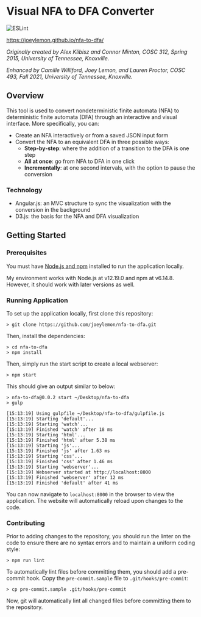 # Visual NFA to DFA Converter
![ESLint](https://github.com/joeylemon/nfa-to-dfa/workflows/ESLint/badge.svg)

https://joeylemon.github.io/nfa-to-dfa/

_Originally created by Alex Klibisz and Connor Minton, COSC 312, Spring 2015, University of Tennessee, Knoxville._

_Enhanced by Camille Williford, Joey Lemon, and Lauren Proctor, COSC 493, Fall 2021, University of Tennessee, Knoxville._

## Overview

This tool is used to convert nondeterministic finite automata (NFA) to deterministic finite automata (DFA) through an interactive and visual interface. More specifically, you can:
- Create an NFA interactively or from a saved JSON input form
- Convert the NFA to an equivalent DFA in three possible ways:
    - **Step-by-step**: where the addition of a transition to the DFA is one step
    - **All at once**: go from NFA to DFA in one click
    - **Incrementally**: at one second intervals, with the option to pause the conversion

### Technology

- Angular.js: an MVC structure to sync the visualization with the conversion in the background
- D3.js: the basis for the NFA and DFA visualization

## Getting Started

### Prerequisites

You must have [Node.js and npm](https://nodejs.org/en/) installed to run the application locally.

My environment works with Node.js at v12.19.0 and npm at v6.14.8. However, it should work with later versions as well.

### Running Application

To set up the application locally, first clone this repository:
```shell
> git clone https://github.com/joeylemon/nfa-to-dfa.git
```

Then, install the dependencies:
```shell
> cd nfa-to-dfa
> npm install
```

Then, simply run the start script to create a local webserver:
```shell
> npm start
```

This should give an output similar to below:
```shell
> nfa-to-dfa@0.0.2 start ~/Desktop/nfa-to-dfa
> gulp

[15:13:19] Using gulpfile ~/Desktop/nfa-to-dfa/gulpfile.js
[15:13:19] Starting 'default'...
[15:13:19] Starting 'watch'...
[15:13:19] Finished 'watch' after 18 ms
[15:13:19] Starting 'html'...
[15:13:19] Finished 'html' after 5.38 ms
[15:13:19] Starting 'js'...
[15:13:19] Finished 'js' after 1.63 ms
[15:13:19] Starting 'css'...
[15:13:19] Finished 'css' after 1.46 ms
[15:13:19] Starting 'webserver'...
[15:13:19] Webserver started at http://localhost:8000
[15:13:19] Finished 'webserver' after 12 ms
[15:13:19] Finished 'default' after 41 ms

```

You can now navigate to `localhost:8000` in the browser to view the application. The website will automatically reload upon changes to the code.

### Contributing

Prior to adding changes to the repository, you should run the linter on the code to ensure there are no syntax errors and to maintain a uniform coding style:
```shell
> npm run lint
```

To automatically lint files before committing them, you should add a pre-commit hook. Copy the `pre-commit.sample` file to `.git/hooks/pre-commit`:
```shell
> cp pre-commit.sample .git/hooks/pre-commit
```

Now, git will automatically lint all changed files before committing them to the repository.
